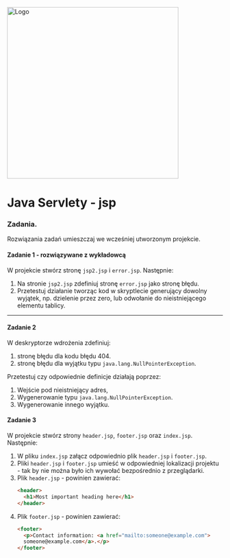 <img alt="Logo" src="http://coderslab.pl/svg/logo-coderslab.svg" width="400">

# Java Servlety - jsp

### Zadania.

Rozwiązania zadań umieszczaj we wcześniej utworzonym projekcie.

#### Zadanie 1 - rozwiązywane z wykładowcą

W projekcie stwórz stronę `jsp2.jsp` i `error.jsp`. Następnie: 
1. Na stronie `jsp2.jsp` zdefiniuj stronę `error.jsp` jako stronę błędu.
2. Przetestuj działanie tworząc kod w skryptlecie generujący dowolny wyjątek, np. dzielenie przez zero, lub odwołanie do nieistniejącego elementu tablicy.

-------------------------------------------------------------------------------

#### Zadanie 2
W deskryptorze wdrożenia zdefiniuj:
1. stronę błędu dla kodu błędu 404.
2. stronę błędu dla wyjątku typu `java.lang.NullPointerException`.

Przetestuj czy odpowiednie definicje działają poprzez:
1. Wejście pod nieistniejący adres,
2. Wygenerowanie typu `java.lang.NullPointerException`.
3. Wygenerowanie innego wyjątku.


#### Zadanie 3
W projekcie stwórz strony  `header.jsp`, `footer.jsp` oraz `index.jsp`. Następnie:
1. W pliku `index.jsp` załącz odpowiednio plik `header.jsp` i `footer.jsp`.
2. Pliki `header.jsp` i `footer.jsp` umieść w odpowiedniej lokalizacji projektu - tak by nie można było ich wywołać bezpośrednio z przeglądarki.
3. Plik `header.jsp` - powinien zawierać:
    ````html
    <header>
      <h1>Most important heading here</h1>
    </header>
    ````  
4. Plik `footer.jsp` - powinien zawierać:
    ````html
    <footer>
      <p>Contact information: <a href="mailto:someone@example.com">
      someone@example.com</a>.</p>
    </footer>
    ````
